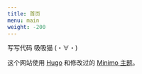 ```yaml
---
title: 首页
menu: main
weight: -200
---
```


写写代码 吸吸猫 (・∀・)

这个网站使用 [Hugo](https://gohugo.io/) 和修改过的 [Minimo 主题](https://github.com/MunifTanjim/minimo)。
